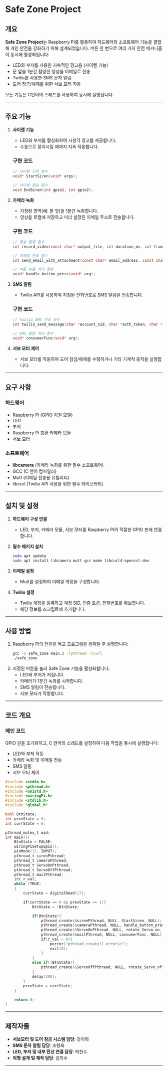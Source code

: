 # Safe Zone Project

## 개요
**Safe Zone Project**는 Raspberry Pi를 활용하여 하드웨어와 소프트웨어 기능을 결합해 개인 안전을 강화하기 위해 설계되었습니다. 버튼 한 번으로 여러 가지 안전 메커니즘이 동시에 활성화됩니다:

- LED와 부저를 사용한 지속적인 경고음 (사이렌 기능)
- 문 앞을 1분간 촬영한 영상을 이메일로 전송
- Twilio를 사용한 SMS 문자 알림
- 도어 잠금/해제를 위한 서보 모터 작동

모든 기능은 C언어의 스레드를 사용하여 동시에 실행됩니다.

---

## 주요 기능

1. **사이렌 기능**
   - LED와 부저를 활성화하여 시청각 경고를 제공합니다.
   - 수동으로 정지시킬 때까지 지속 작동합니다.

   ### 구현 코드
   ```c
   // 사이렌 시작 함수
   void* StartSiren(void* args);

   // 사이렌 종료 함수
   void EndSiren(int gpio1, int gpio2);
   ```

2. **카메라 녹화**
   - 지정된 영역(예: 문 앞)을 1분간 녹화합니다.
   - 영상을 로컬에 저장하고 미리 설정된 이메일 주소로 전송합니다.

   ### 구현 코드
   ```c
   // 영상 촬영 함수
   int record_video(const char* output_file, int duration_ms, int framerate, int width, int height);

   // 이메일 전송 함수
   int send_email_with_attachment(const char* email_address, const char* subject, const char* body, const char* attachment_path);

   // 버튼 누름 처리 함수
   void* handle_button_press(void* arg);
   ```

3. **SMS 알림**
   - Twilio API를 사용하여 지정된 전화번호로 SMS 알림을 전송합니다.

   ### 구현 코드
   ```c
   // Twilio SMS 전송 함수
   int twilio_send_message(char *account_sid, char *auth_token, char *message, char *from_number, char *to_number, char *picture_url, bool verbose);

   // SMS 알림 처리 함수
   void* consumerFunc(void* arg);
   ```

4. **서보 모터 제어**
   - 서보 모터를 작동하여 도어 잠금/해제를 수행하거나 기타 기계적 동작을 실행합니다.

---

## 요구 사항

### 하드웨어
- Raspberry Pi (GPIO 지원 모델)
- LED
- 부저
- Raspberry Pi 호환 카메라 모듈
- 서보 모터

### 소프트웨어
- **libcamera** (카메라 녹화를 위한 필수 소프트웨어)
- GCC (C 언어 컴파일러)
- Mutt (이메일 전송용 유틸리티)
- libcurl (Twilio API 사용을 위한 필수 라이브러리)

---

## 설치 및 설정

1. **하드웨어 구성 연결**
   - LED, 부저, 카메라 모듈, 서보 모터를 Raspberry Pi의 적절한 GPIO 핀에 연결합니다.

2. **필수 패키지 설치**
   ```bash
   sudo apt update
   sudo apt install libcamera mutt gcc make libcurl4-openssl-dev
   ```

3. **이메일 설정**
   - Mutt를 설정하여 이메일 계정을 구성합니다. 

4. **Twilio 설정**
   - Twilio 계정을 등록하고 계정 SID, 인증 토큰, 전화번호를 확보합니다.
   - 해당 정보를 스크립트에 추가합니다.

---

## 사용 방법

1. Raspberry Pi의 전원을 켜고 프로그램을 컴파일 후 실행합니다:
   ```bash
   gcc -o safe_zone main.c -lpthread -lcurl
   ./safe_zone
   ```
2. 지정된 버튼을 눌러 Safe Zone 기능을 활성화합니다:
   - LED와 부저가 켜집니다.
   - 카메라가 1분간 녹화를 시작합니다.
   - SMS 알림이 전송됩니다.
   - 서보 모터가 작동합니다.

---

## 코드 개요

### 메인 코드
GPIO 핀을 초기화하고, C 언어의 스레드를 설정하여 다음 작업을 동시에 실행합니다:

- LED와 부저 작동
- 카메라 녹화 및 이메일 전송
- SMS 알림
- 서보 모터 제어

```c
#include <stdio.h>
#include <pthread.h>
#include <unistd.h>
#include <wiringPi.h>
#include <stdlib.h>
#include "global.h"

bool BtnState;
int prevState = 0;
int currState = 0;

pthread_mutex_t mid;
int main(){
    BtnState = FALSE;
    wiringPiSetupGpio();
    pinMode(17, INPUT);
    pthread_t sirenPthread;
    pthread_t cameraPthread;
    pthread_t ServoOnPthread;
    pthread_t ServoOffPthread;
    pthread_t mailPthread;
    int r_val;
    while (TRUE)
    {
        currState = digitalRead(17);

        if(currState == 0 && prevState == 1){
            BtnState = !BtnState;

            if(BtnState){
                pthread_create(&sirenPthread, NULL, StartSiren, NULL);
                pthread_create(&cameraPthread, NULL, handle_button_press, NULL);
                pthread_create(&ServoOnPthread, NULL, rotate_Servo_on, NULL);
                pthread_create(&mailPthread, NULL, consumerFunc, NULL);
                if(r_val < 0){
                    perror("pthread_create() error\n");
                    exit(0);
                }
            }
            else if(!BtnState){
                pthread_create(&ServoOffPthread, NULL, rotate_Servo_off, NULL);
            }
            delay(200);
        }
        prevState = currState;
    }
    
    return 0;
}
```

---

## 제작자들

- **서보모터 및 도어 잠금 시스템 담당**: 강지혁
- **SMS 문자 알림 담당**: 조형욱
- **LED, 부저 및 내부 전선 연결 담당**: 박찬수
- **외형 설계 및 제작 담당**: 김학수

---
